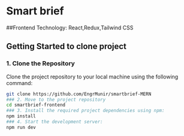 # Smart brief

##Frontend Technology:
React,Redux,Tailwind CSS
## Getting Started to clone project

### 1. Clone the Repository
Clone the project repository to your local machine using the following command:
```sh
git clone https://github.com/EngrMunir/smartbrief-MERN
### 2. Move to the project repository
cd smartbrief-frontend
### 3. Install the required project dependencies using npm:
npm install
### 4. Start the development server:
npm run dev
